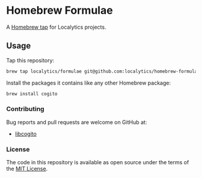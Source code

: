 # Homebrew Formulae

A [Homebrew tap] for Localytics projects.

[Homebrew tap]: https://github.com/Homebrew/brew/blob/master/docs/brew-tap.md

## Usage

Tap this repository:

```sh
brew tap localytics/formulae git@github.com:localytics/homebrew-formulae
```

Install the packages it contains like any other Homebrew package:

```sh
brew install cogito
```

### Contributing

Bug reports and pull requests are welcome on GitHub at:

* [libcogito](https://github.com/localytics/humidifier)

### License

The code in this repository is available as open source under the terms of the [MIT License](http://opensource.org/licenses/MIT).
